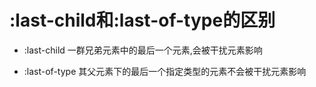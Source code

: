 # :last-child和:last-of-type的区别 #

- :last-child  一群兄弟元素中的最后一个元素,会被干扰元素影响

- :last-of-type  其父元素下的最后一个指定类型的元素不会被干扰元素影响

